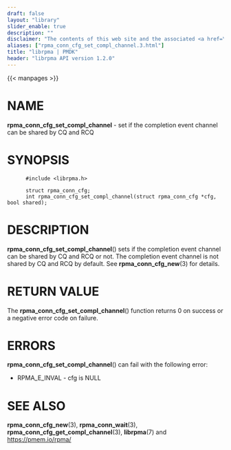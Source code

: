 ```yaml
---
draft: false
layout: "library"
slider_enable: true
description: ""
disclaimer: "The contents of this web site and the associated <a href=\"https://github.com/pmem\">GitHub repositories</a> are BSD-licensed open source."
aliases: ["rpma_conn_cfg_set_compl_channel.3.html"]
title: "librpma | PMDK"
header: "librpma API version 1.2.0"
---
```

{{< manpages >}}

[comment]: <> (SPDX-License-Identifier: BSD-3-Clause)
[comment]: <> (Copyright 2020-2023, Intel Corporation)

# NAME

**rpma_conn_cfg_set_compl_channel** - set if the completion event
channel can be shared by CQ and RCQ

# SYNOPSIS

          #include <librpma.h>

          struct rpma_conn_cfg;
          int rpma_conn_cfg_set_compl_channel(struct rpma_conn_cfg *cfg, bool shared);

# DESCRIPTION

**rpma_conn_cfg_set_compl_channel**() sets if the completion event
channel can be shared by CQ and RCQ or not. The completion event channel
is not shared by CQ and RCQ by default. See **rpma_conn_cfg_new**(3) for
details.

# RETURN VALUE

The **rpma_conn_cfg_set_compl_channel**() function returns 0 on success
or a negative error code on failure.

# ERRORS

**rpma_conn_cfg_set_compl_channel**() can fail with the following error:

-   RPMA_E\_INVAL - cfg is NULL

# SEE ALSO

**rpma_conn_cfg_new**(3), **rpma_conn_wait**(3),
**rpma_conn_cfg_get_compl_channel**(3), **librpma**(7) and
https://pmem.io/rpma/
